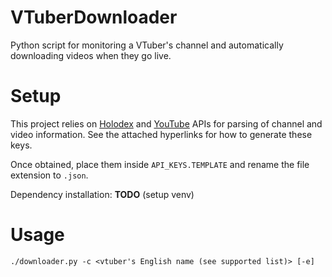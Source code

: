 # VTuberDownloader
Python script for monitoring a VTuber's channel and automatically downloading videos when they go live.

# Setup
This project relies on [Holodex](https://holodex.stoplight.io/) and [YouTube](https://developers.google.com/youtube/v3/getting-started) APIs for parsing of channel and video information. See the attached hyperlinks for how to generate these keys.

Once obtained, place them inside `API_KEYS.TEMPLATE` and rename the file extension to `.json`.

Dependency installation: **TODO** (setup venv)

# Usage
`./downloader.py -c <vtuber's English name (see supported list)> [-e]`